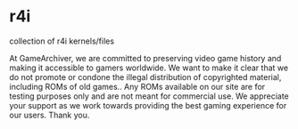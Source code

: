 # r4i
collection of r4i kernels/files

At GameArchiver, we are committed to preserving video game history and making it accessible to gamers worldwide. We want to make it clear that we do not promote or condone the illegal distribution of copyrighted material, including ROMs of old games.. Any ROMs available on our site are for testing purposes only and are not meant for commercial use. We appreciate your support as we work towards providing the best gaming experience for our users. Thank you.
